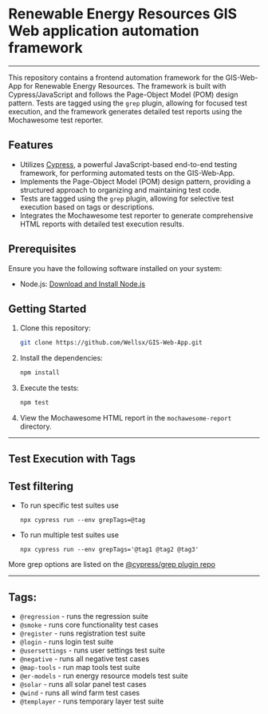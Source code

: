 # Renewable Energy Resources GIS Web application automation framework

---

This repository contains a frontend automation framework for the GIS-Web-App for Renewable Energy Resources. The framework is built with Cypress/JavaScript and follows the Page-Object Model (POM) design pattern. Tests are tagged using the `grep` plugin, allowing for focused test execution, and the framework generates detailed test reports using the Mochawesome test reporter.

## Features

- Utilizes [Cypress](https://www.cypress.io/), a powerful JavaScript-based end-to-end testing framework, for performing automated tests on the GIS-Web-App.
- Implements the Page-Object Model (POM) design pattern, providing a structured approach to organizing and maintaining test code.
- Tests are tagged using the `grep` plugin, allowing for selective test execution based on tags or descriptions.
- Integrates the Mochawesome test reporter to generate comprehensive HTML reports with detailed test execution results.

## Prerequisites

Ensure you have the following software installed on your system:

- Node.js: [Download and Install Node.js](https://nodejs.org)


## Getting Started

1. Clone this repository:

   ```bash
   git clone https://github.com/Wellsx/GIS-Web-App.git
   ```

2. Install the dependencies:

   ```bash
   npm install
   ```

3. Execute the tests:

   ```bash
   npm test
   ```

4. View the Mochawesome HTML report in the `mochawesome-report` directory.

---

## Test Execution with Tags

## Test filtering

- To run specific test suites use
  ```
  npx cypress run --env grepTags=@tag
  ```
- To run multiple test suites use
  ```
  npx cypress run --env grepTags='@tag1 @tag2 @tag3'
  ```

More grep options are listed on the [@cypress/grep plugin repo](https://github.com/cypress-io/cypress/tree/develop/npm/grep#usage-overview)

---

## Tags:

- `@regression` - runs the regression suite
- `@smoke` - runs core functionality test cases
- `@register` - runs registration test suite
- `@login` - runs login test suite
- `@usersettings` - runs user settings test suite
- `@negative` - runs all negative test cases
- `@map-tools` - run map tools test suite
- `@er-models` - run energy resource models test suite
- `@solar` - runs all solar panel test cases
- `@wind` - runs all wind farm test cases
- `@templayer` - runs temporary layer test suite

